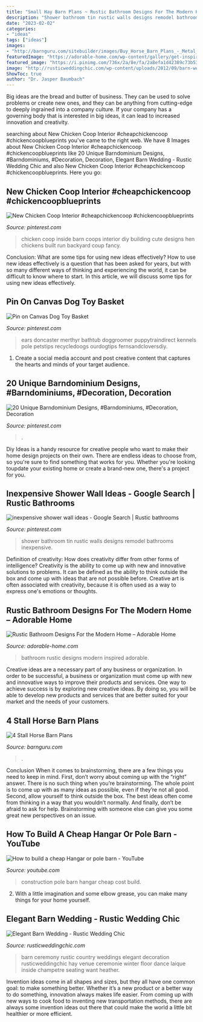 ```yaml
---
title: "Small Hay Barn Plans ~ Rustic Bathroom Designs For The Modern Home – Adorable Home"
description: "Shower bathroom tin rustic walls designs remodel bathrooms inexpensive"
date: "2023-02-02"
categories:
- "ideas"
tags: ["ideas"]
images:
- "http://barnguru.com/sitebuilder/images/Buy_Horse_Barn_Plans_-_Metal_Roof_and_Board_Batten_Siding_-_Barn_Guru.com_-_Conrad_Arnold-951x598.jpg"
featuredImage: "https://adorable-home.com/wp-content/gallery/get-inspired-rustic-bathroom-designs-for-the-modern-home/Get-inspired-rustic-bathroom-designs-for-the-modern-home-6.jpg"
featured_image: "https://i.pinimg.com/736x/2a/8e/fa/2a8efa1d42389c73b53f1bef16a53a04.jpg"
image: "http://rusticweddingchic.com/wp-content/uploads/2012/09/barn-wedding-ceremony-590x886.jpg"
ShowToc: true
author: "Dr. Jasper Baumbach"
---
```



Big ideas are the bread and butter of business. They can be used to solve problems or create new ones, and they can be anything from cutting-edge to deeply ingrained into a company culture. If your company has a governing body that is interested in big ideas, it can lead to increased innovation and creativity.

	

		
searching about New Chicken Coop Interior #cheapchickencoop #chickencoopblueprints you've came to the right web. We have 8 Images about New Chicken Coop Interior #cheapchickencoop #chickencoopblueprints like 20 Unique Barndominium Designs, #Barndominiums, #Decoration, Decoration, Elegant Barn Wedding - Rustic Wedding Chic and also New Chicken Coop Interior #cheapchickencoop #chickencoopblueprints. Here you go:
		
    
## New Chicken Coop Interior #cheapchickencoop #chickencoopblueprints

<img loading=lazy src="https://i.pinimg.com/736x/2a/8e/fa/2a8efa1d42389c73b53f1bef16a53a04.jpg" onerror="this.onerror=null;this.src='https://tse4.mm.bing.net/th?id=OIP.-TwD36T_LLR4uWaaSTdhrwHaJ3&amp;pid=15.1';" alt="New Chicken Coop Interior #cheapchickencoop #chickencoopblueprints">

_Source: pinterest.com_

>chicken coop inside barn coops interior diy building cute designs hen chickens built run backyard coup fancy. 

	

Conclusion: What are some tips for using new ideas effectively?
How to use new ideas effectively is a question that has been asked for years, but with so many different ways of thinking and experiencing the world, it can be difficult to know where to start. In this article, we will discuss some tips for using new ideas effectively.

    
## Pin On Canvas Dog Toy Basket

<img loading=lazy src="https://i.pinimg.com/736x/a9/71/4f/a9714f91f05ce2b82ec459ef0fd57889.jpg" onerror="this.onerror=null;this.src='https://tse2.mm.bing.net/th?id=OIP.AO345sxFEuc3CICQIwerMAHaJ4&amp;pid=15.1';" alt="Pin on Canvas Dog Toy Basket">

_Source: pinterest.com_

>ears doncaster merthyr bathtub doggroomer puppytraindirect kennels pole petstips recycledoogs ourdogtips fernsandcloversdiy. 

	

1. Create a social media account and post creative content that captures the hearts and minds of your target audience.

    
## 20 Unique Barndominium Designs, #Barndominiums, #Decoration, Decoration

<img loading=lazy src="https://i.pinimg.com/736x/6d/cf/51/6dcf512781d4153c313b4e04ef19fff9.jpg" onerror="this.onerror=null;this.src='https://tse1.mm.bing.net/th?id=OIP.AhldkPVAPQNNrLkG5yI9rgHaFl&amp;pid=15.1';" alt="20 Unique Barndominium Designs, #Barndominiums, #Decoration, Decoration">

_Source: pinterest.com_

>. 

	

Diy Ideas is a handy resource for creative people who want to make their home design projects on their own. There are endless ideas to choose from, so you're sure to find something that works for you. Whether you're looking toupdate your existing home or create a brand-new one, there's a project for you.

    
## Inexpensive Shower Wall Ideas - Google Search | Rustic Bathrooms

<img loading=lazy src="https://i.pinimg.com/736x/99/28/02/99280225c0f9428e13ec08edab785e8f--tin-shower-shower-walls.jpg" onerror="this.onerror=null;this.src='https://tse4.mm.bing.net/th?id=OIP.43RepFQ9YbyG2anXNEmkgQHaJ3&amp;pid=15.1';" alt="inexpensive shower wall ideas - Google Search | Rustic bathrooms">

_Source: pinterest.com_

>shower bathroom tin rustic walls designs remodel bathrooms inexpensive. 

	

Definition of creativity: How does creativity differ from other forms of intelligence?
Creativity is the ability to come up with new and innovative solutions to problems. It can be defined as the ability to think outside the box and come up with ideas that are not possible before. Creative art is often associated with creativity, because it is often used as a way to express one's emotions or thoughts.

    
## Rustic Bathroom Designs For The Modern Home – Adorable Home

<img loading=lazy src="https://adorable-home.com/wp-content/gallery/get-inspired-rustic-bathroom-designs-for-the-modern-home/Get-inspired-rustic-bathroom-designs-for-the-modern-home-6.jpg" onerror="this.onerror=null;this.src='https://tse2.mm.bing.net/th?id=OIP.rhYm_vbn4h16nui8JqD4qgHaLH&amp;pid=15.1';" alt="Rustic Bathroom Designs For the Modern Home – Adorable Home">

_Source: adorable-home.com_

>bathroom rustic designs modern inspired adorable. 

	

Creative ideas are a necessary part of any business or organization. In order to be successful, a business or organization must come up with new and innovative ways to improve their products and services. One way to achieve success is by exploring new creative ideas. By doing so, you will be able to develop new products and services that are better suited for your market and the needs of your customers.

    
## 4 Stall Horse Barn Plans

<img loading=lazy src="http://barnguru.com/sitebuilder/images/Buy_Horse_Barn_Plans_-_Metal_Roof_and_Board_Batten_Siding_-_Barn_Guru.com_-_Conrad_Arnold-951x598.jpg" onerror="this.onerror=null;this.src='https://tse2.mm.bing.net/th?id=OIP.J473_tJRyWdbKBvUoASQxgHaEq&amp;pid=15.1';" alt="4 Stall Horse Barn Plans">

_Source: barnguru.com_

>. 

	

Conclusion
When it comes to brainstorming, there are a few things you need to keep in mind. First, don’t worry about coming up with the “right” answer. There is no such thing when you’re brainstorming. The whole point is to come up with as many ideas as possible, even if they’re not all good. Second, allow yourself to think outside the box. The best ideas often come from thinking in a way that you wouldn’t normally. And finally, don’t be afraid to ask for help. Brainstorming with someone else can give you some great new perspectives on an issue.

    
## How To Build A Cheap Hangar Or Pole Barn - YouTube

<img loading=lazy src="https://i.ytimg.com/vi/a28Ekfi4t1Y/maxresdefault.jpg" onerror="this.onerror=null;this.src='https://tse1.mm.bing.net/th?id=OIP.RTuBAp3SuIC0NZML_2LN8QHaEK&amp;pid=15.1';" alt="How to build a cheap Hangar or pole barn - YouTube">

_Source: youtube.com_

>construction pole barn hangar cheap cost build. 

	

2. With a little imagination and some elbow grease, you can make many things for your home yourself.

    
## Elegant Barn Wedding - Rustic Wedding Chic

<img loading=lazy src="http://rusticweddingchic.com/wp-content/uploads/2012/09/barn-wedding-ceremony-590x886.jpg" onerror="this.onerror=null;this.src='https://tse4.mm.bing.net/th?id=OIP.ayg875-huaH1xaqzPN3JEgHaLH&amp;pid=15.1';" alt="Elegant Barn Wedding - Rustic Wedding Chic">

_Source: rusticweddingchic.com_

>barn ceremony rustic country weddings elegant decoration rusticweddingchic hay venue ceremonie winter floor dance laique inside champetre seating want heather. 

	

Invention ideas come in all shapes and sizes, but they all have one common goal: to make something better. Whether it’s a new product or a better way to do something, innovation always makes life easier. From coming up with new ways to cook food to inventing new transportation methods, there are always some invention ideas out there that could make the world a little bit healthier or more efficient.

